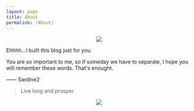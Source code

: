 ```yaml
---
layout: page
title: About
permalink: /About/
---
```


<center>
    <p><img src="http://dreamofbook.qiniudn.com/Zero.png" align="center"></p>
</center>

Ehhhh...I built this blog just for you.

You are so important to me, so if someday we have to separate, I hope you will remember these words. That's enought.


—— Sardine2


> Live long and prosper

<center>
    <p><img src="http://dreamofbook.qiniudn.com/hacker.png" align="center"></p>
</center>

